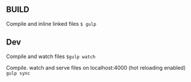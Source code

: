 ## BUILD

Compile and inline linked files
`$ gulp`

## Dev
Compile and watch files
`$gulp watch`

Compile. watch and serve files on localhost:4000 (hot reloading enabled)
`gulp sync`
